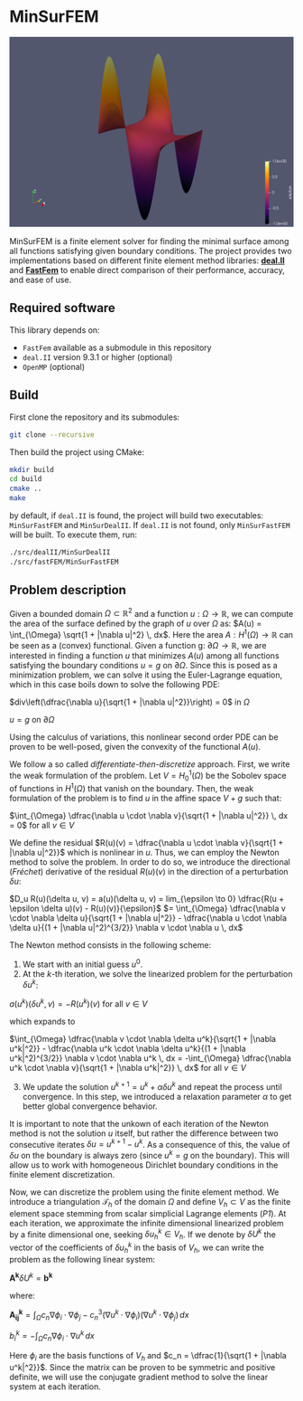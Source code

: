 # MinSurFEM
![MinSurFEM Image](doc/min_surface.png)

MinSurFEM is a finite element solver for finding the minimal surface among all functions satisfying given boundary conditions. The project provides two implementations based on different finite element method libraries: [**deal.II**](https://www.dealii.org/) and [**FastFem**](https://github.com/edo01/FastFem) to enable direct comparison of their performance, accuracy, and ease of use. 

## Required software

This library depends on:
- `FastFem` available as a submodule in this repository
- `deal.II` version 9.3.1 or higher (optional)
- `OpenMP` (optional)

## Build

First clone the repository and its submodules:
```bash
git clone --recursive
```

Then build the project using CMake:
```bash
mkdir build
cd build
cmake ..
make
```

by default, if `deal.II` is found, the project will build two executables: `MinSurFastFEM` and `MinSurDealII`. If `deal.II` is not found, only `MinSurFastFEM` will be built. To execute them, run:

```bash
./src/dealII/MinSurDealII
./src/fastFEM/MinSurFastFEM
```

## Problem description
Given a bounded domain $\Omega \subset \mathbb{R}^2$ and a function $u: \Omega \to \mathbb{R}$, we can compute the area of the surface defined by the graph of $u$ over $\Omega$ as:
$A(u) = \int_{\Omega} \sqrt{1 + |\nabla u|^2} \, dx$. Here the area $A: H^1(\Omega) \to \mathbb{R}$ can be seen as a (convex) functional. Given a function g: $\partial \Omega \to \mathbb{R}$, we are interested in finding a function $u$ that minimizes $A(u)$ among all functions satisfying the boundary conditions $u = g$ on $\partial \Omega$. 
Since this is posed as a minimization problem, we can solve it using the Euler-Lagrange equation, which in this case boils down to solve the following PDE:

$div\left(\dfrac{\nabla u}{\sqrt{1 + |\nabla u|^2}}\right) = 0$ in $\Omega$

$u = g$ on $\partial \Omega$

Using the calculus of variations, this nonlinear second order PDE can be proven to be well-posed, given the convexity of the functional $A(u)$.

We follow a so called *differentiate-then-discretize* approach. First, we write the weak formulation of the problem. Let $V = H^1_0(\Omega)$ be the Sobolev space of functions in $H^1(\Omega)$ that vanish on the boundary. Then, the weak formulation of the problem is to find $u$ in the affine space $V + g$ such that:

$\int_{\Omega} \dfrac{\nabla u \cdot \nabla v}{\sqrt{1 + |\nabla u|^2}} \, dx = 0$ for all $v \in V$

We define the residual $R(u)(v) = \dfrac{\nabla u \cdot \nabla v}{\sqrt{1 + |\nabla u|^2}}$ which is nonlinear in $u$. Thus, we can employ the Newton method to solve the problem. In order to do so, we introduce the directional (*Fréchet*) derivative of the residual $R(u)(v)$ in the direction of a perturbation $\delta u$:

$D_u R(u)(\delta u, v) = a(u)(\delta u, v) = lim_{\epsilon \to 0} \dfrac{R(u + \epsilon \delta u)(v) - R(u)(v)}{\epsilon}$
$= \int_{\Omega} \dfrac{\nabla v \cdot \nabla \delta u}{\sqrt{1 + |\nabla u|^2}} - \dfrac{\nabla u \cdot \nabla \delta u}{(1 + |\nabla u|^2)^{3/2}} \nabla v \cdot \nabla u \, dx$

The Newton method consists in the following scheme:
1. We start with an initial guess $u^0$.
2. At the $k$-th iteration, we solve the linearized problem for the perturbation $\delta u^k$:

$a(u^k)(\delta u^k, v) = -R(u^k)(v)$ for all $v \in V$

which expands to

$\int_{\Omega} \dfrac{\nabla v \cdot \nabla \delta u^k}{\sqrt{1 + |\nabla u^k|^2}} - \dfrac{\nabla u^k \cdot \nabla \delta u^k}{(1 + |\nabla u^k|^2)^{3/2}} \nabla v \cdot \nabla u^k \, dx = -\int_{\Omega} \dfrac{\nabla u^k \cdot \nabla v}{\sqrt{1 + |\nabla u^k|^2}} \, dx$ for all $v \in V$

3. We update the solution $u^{k+1} = u^k + \alpha \delta u^k$ and repeat the process until convergence. In this step, we introduced a relaxation parameter $\alpha$ to get better global convergence behavior. 

It is important to note that the unkown of each iteration of the Newton method is not the solution $u$ itself, but rather the difference between two consecutive iterates $\delta u = u^{k+1} - u^k$. As a consequence of this, the value of $\delta u$ on the boundary is always zero (since $u^k = g$ on the boundary). This will allow us to work with homogeneous Dirichlet boundary conditions in the finite element discretization.

Now, we can discretize the problem using the finite element method. We introduce a triangulation $\mathcal{T}_h$ of the domain $\Omega$ and define $V_h \subset V$ as the finite element space stemming from scalar simplicial Lagrange elements (*P1*). At each iteration, we approximate the infinite dimensional linearized problem by a finite dimensional one, seeking $\delta u^k_h \in V_h$. 
If we denote by $\delta U^k$ the vector of the coefficients of $\delta u^k_h$ in the basis of $V_h$, we can write the problem as the following linear system:

$\mathbf{A^k} \delta U^k = \mathbf{b^k}$

where: 

$\mathbf{A^k_{ij}}=\int_{\Omega} c_n \nabla \phi_i \cdot \nabla \phi_j - c_n^3(\nabla u^k \cdot \nabla \phi_i)(\nabla u^k \cdot \nabla \phi_j) \, dx$ 

 $b^k_i = -\int_{\Omega} c_n \nabla \phi_i \cdot \nabla u^k \, dx$


Here $\phi_i$ are the basis functions of $V_h$ and $c_n = \dfrac{1}{\sqrt{1 + |\nabla u^k|^2}}$. Since the matrix can be proven to be symmetric and positive definite, we will use the conjugate gradient method to solve the linear system at each iteration.

